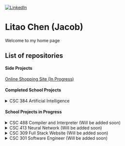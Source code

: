 [![LinkedIn][linkedin-shield]][linkedin-url]

# Litao Chen (Jacob)
Welcome to my home page

## List of repositories

#### Side Projects

[Online Shopping Site (In Progress)](https://github.com/JacobChen258/Online-Shopping-Site)

#### Completed School Projects

<details>
  <summary>CSC 384 Artificial Intelligence</summary>
  <ol>
    <li><a href="https://github.com/JacobChen258/AI-State-Searching">AI-State-Searching</a></li>
    <li><a href="https://github.com/JacobChen258/AI-Minimax-Pruning">AI-Minimax-Pruning</a></li>
    <li><a href="https://github.com/JacobChen258/AI-Constraints-Satisfaction">AI-Constraints-Satisfaction</a></li>
    <li><a href="https://github.com/JacobChen258/AI-Markov-Probability">AI-Markov-Probability</a></li>
  </ol>
</details>

#### School Projects in Progress

<details>
  <summary>CSC 488 Compiler and Interpreter (Will be added soon)</summary>
  <ol>
    <!--<li><a href="https://github.com/JacobChen258/AI-State-Searching">AI-State-Searching</a></li>-->
  </ol>
</details>


<details>
  <summary>CSC 413 Neural Network (Will be added soon)</summary>
  <ol>
    <!--<li><a href="https://github.com/JacobChen258/AI-State-Searching">AI-State-Searching</a></li>-->
  </ol>
</details>


<details>
  <summary>CSC 309 Full Stack Website (Will be added soon)</summary>
  <ol>
    <!--<li><a href="https://github.com/JacobChen258/AI-State-Searching">AI-State-Searching</a></li>-->
  </ol>
</details>


<details>
  <summary>CSC 301 Software Engineer (Will be added soon)</summary>
  <ol>
    <!--<li><a href="https://github.com/JacobChen258/AI-State-Searching">AI-State-Searching</a></li>-->
  </ol>
</details>





[linkedin-shield]: https://img.shields.io/badge/-LinkedIn-black.svg?style=for-the-badge&logo=linkedin&colorB=555
[linkedin-url]: https://www.linkedin.com/in/litao-jacob-chen-98680614a/

